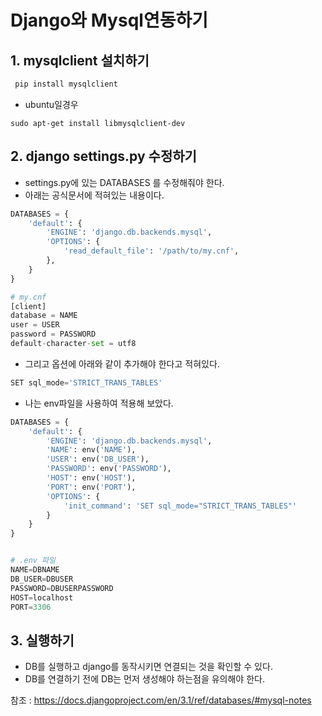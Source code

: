# Django와 Mysql연동하기



## 1. mysqlclient 설치하기

```bash
 pip install mysqlclient
```

- ubuntu일경우

```
sudo apt-get install libmysqlclient-dev
```







## 2. django settings.py 수정하기

- settings.py에 있는 DATABASES 를 수정해줘야 한다.
- 아래는 공식문서에 적혀있는 내용이다.

```python
DATABASES = {
    'default': {
        'ENGINE': 'django.db.backends.mysql',
        'OPTIONS': {
            'read_default_file': '/path/to/my.cnf',
        },
    }
}

# my.cnf
[client]
database = NAME
user = USER
password = PASSWORD
default-character-set = utf8
```

- 그리고 옵션에 아래와 같이 추가해야 한다고 적혀있다.

```python
SET sql_mode='STRICT_TRANS_TABLES'
```



- 나는 env파일을 사용하여 적용해 보았다.

```python
DATABASES = {
    'default': {
        'ENGINE': 'django.db.backends.mysql',
        'NAME': env('NAME'),
        'USER': env('DB_USER'),
        'PASSWORD': env('PASSWORD'),
        'HOST': env('HOST'),
        'PORT': env('PORT'),
        'OPTIONS': {
            'init_command': 'SET sql_mode="STRICT_TRANS_TABLES"'
        }
    }
}


# .env 파일
NAME=DBNAME
DB_USER=DBUSER
PASSWORD=DBUSERPASSWORD
HOST=localhost
PORT=3306
```



## 3. 실행하기

- DB를 실행하고 django를 동작시키면 연결되는 것을 확인할 수 있다.
- DB를 연결하기 전에 DB는 먼저 생성해야 하는점을 유의해야 한다.



참조 : https://docs.djangoproject.com/en/3.1/ref/databases/#mysql-notes

